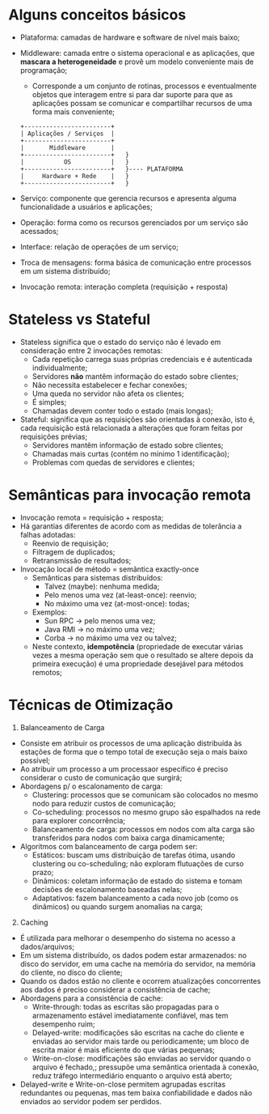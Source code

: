 # Alguns conceitos básicos

  - Plataforma: camadas de hardware e software de nível mais baixo;
  - Middleware: camada entre o sistema operacional e as aplicações, que **mascara a heterogeneidade** e provê um modelo conveniente mais de programação;
    - Corresponde a um conjunto de rotinas, processos e eventualmente objetos que interagem entre si para dar suporte para que as aplicações possam se comunicar e compartilhar recursos de uma forma mais conveniente;
    
    ```
    +------------------------+
    | Aplicações / Serviços  |
    +------------------------+
    |       Middleware       |
    +------------------------+   }
    |           OS           |   }
    +------------------------+   }---- PLATAFORMA
    |     Hardware + Rede    |   }
    +------------------------+   }
    ```
    
  - Serviço: componente que gerencia recursos e apresenta alguma funcionalidade a usuários e aplicações;
  - Operação: forma como os recursos gerenciados por um serviço são acessados;
  - Interface: relação de operações de um serviço;
  - Troca de mensagens: forma básica de comunicação entre processos em um sistema distribuído;
  - Invocação remota: interação completa (requisição + resposta)
  
# Stateless vs Stateful

  - Stateless significa que o estado do serviço não é levado em consideração entre 2 invocações remotas:
    - Cada repetição carrega suas próprias credenciais e é autenticada individualmente;
    - Servidores **não** mantêm informação do estado sobre clientes;
    - Não necessita estabelecer e fechar conexões;
    - Uma queda no servidor não afeta os clientes;
    - É simples;
    - Chamadas devem conter todo o estado (mais longas);
  - Stateful: significa que as requisições são orientadas à conexão, isto é, cada requisição está relacionada a alterações que foram feitas por requisições prévias;
    - Servidores mantêm informação de estado sobre clientes;
    - Chamadas mais curtas (contém no mínimo 1 identificação);
    - Problemas com quedas de servidores e clientes;

# Semânticas para invocação remota
  - Invocação remota = requisição + resposta;
  - Há garantias diferentes de acordo com as medidas de tolerância a falhas adotadas:
    - Reenvio de requisição;
    - Filtragem de duplicados;
    - Retransmissão de resultados;
  - Invocação local de método = semântica exactly-once
    - Semânticas para sistemas distribuídos:
      - Talvez (maybe): nenhuma medida;
      - Pelo menos uma vez (at-least-once): reenvio;
      - No máximo uma vez (at-most-once): todas;
    - Exemplos:
      - Sun RPC -> pelo menos uma vez;
      - Java RMI -> no máximo uma vez;
      - Corba -> no máximo uma vez ou talvez;
    - Neste contexto, **idempotência** (propriedade de executar várias vezes a mesma operação sem que o resultado se altere depois da primeira execução) é uma propriedade desejável para métodos remotos;

# Técnicas de Otimização

1. Balanceamento de Carga
  - Consiste em atribuir os processos de uma aplicação distribuída às estações de forma que o tempo total de execução seja o mais baixo possível;
  - Ao atribuir um processo a um processaor específico é preciso considerar o custo de comunicação que surgirá;
  - Abordagens p/ o escalonamento de carga:
    - Clustering: processos que se comunicam são colocados no mesmo nodo para reduzir custos de comunicação;
    - Co-scheduling: processos no mesmo grupo são espalhados na rede para explorer concorrência;
    - Balanceamento de carga: processos em nodos com alta carga são transferidos para nodos com baixa carga dinamicamente;
  - Algoritmos com balanceamento de carga podem ser:
    - Estáticos: buscam ums distribuição de tarefas ótima, usando clustering ou co-scheduling; não exploram flutuações de curso prazo;
    - Dinâmicos: coletam informação de estado do sistema e tomam decisões de escalonamento baseadas nelas;
    - Adaptativos: fazem balanceamento a cada novo job (como os dinâmicos) ou quando surgem anomalias na carga;
2. Caching
  - É utilizada para melhorar o desempenho do sistema no acesso a dados/arquivos;
  - Em um sistema distribuído, os dados podem estar armazenados: no disco do servidor, em uma cache na memória do servidor, na memória do cliente, no disco do cliente;
  - Quando os dados estão no cliente e ocorrem atualizações concorrentes aos dados é preciso considerar a consistência de cache;
  - Abordagens para a consistência de cache:
    - Write-through: todas as escritas são propagadas para o armazenamento estável imediatamente confiável, mas tem desempenho ruim;
    - Delayed-write: modificações são escritas na cache do cliente e enviadas ao servidor mais tarde ou periodicamente; um bloco de escrita maior é mais eficiente do que várias pequenas;
    - Write-on-close: modificações são enviadas ao servidor quando o arquivo é fechado,; pressupõe uma semântica orientada à conexão, reduz tráfego intermediário enquanto o arquivo está aberto;
  - Delayed-write e Write-on-close permitem agrupadas escritas redundantes ou pequenas, mas tem baixa confiabilidade e dados não enviados ao servidor podem ser perdidos.

